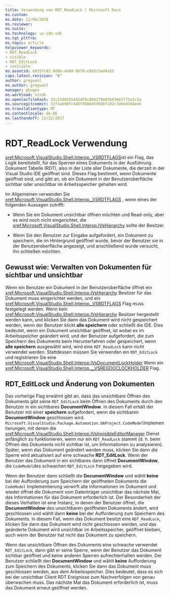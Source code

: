 ```yaml
---
title: Verwendung von RDT_ReadLock | Microsoft Docs
ms.custom: 
ms.date: 11/04/2016
ms.reviewer: 
ms.suite: 
ms.technology: vs-ide-sdk
ms.tgt_pltfrm: 
ms.topic: article
helpviewer_keywords:
- RDT_ReadLock
- visible
- RDT_EditLock
- invisible
ms.assetid: b935fc82-9d6b-4a8d-9b70-e9a5c5ad4a55
caps.latest.revision: "8"
author: gregvanl
ms.author: gregvanl
manager: ghogen
ms.workload: vssdk
ms.openlocfilehash: 31c13d9255442459c884379e83b619e1f73a1c2a
ms.sourcegitcommit: 32f1a690fc445f9586d53698fc82c7debd784eeb
ms.translationtype: MT
ms.contentlocale: de-DE
ms.lasthandoff: 12/22/2017
---
```

# <a name="rdtreadlock-usage"></a>RDT_ReadLock Verwendung

<xref:Microsoft.VisualStudio.Shell.Interop._VSRDTFLAGS>ist ein Flag, das Logik bereitstellt, für das Sperren eines Dokuments in der Ausführung Dokument Tabelle (RDT), also in der Liste aller Dokumente, die derzeit in der Visual Studio IDE geöffnet sind. Dieses Flag bestimmt, wenn Dokumente geöffnet sind, und gibt an, ob ein Dokument in der Benutzeroberfläche sichtbar oder unsichtbar im Arbeitsspeicher gehalten wird.

Im Allgemeinen verwenden Sie <xref:Microsoft.VisualStudio.Shell.Interop._VSRDTFLAGS> , wenn eines der folgenden Aussagen zutrifft:

- Wenn Sie ein Dokument unsichtbar öffnen möchten und Read-only, aber es wird noch nicht eingerichtet, die <xref:Microsoft.VisualStudio.Shell.Interop.IVsHierarchy> sollte der Besitzer.

- Wenn Sie den Benutzer zur Eingabe aufgefordert, ein Dokument zu speichern, die im Hintergrund geöffnet wurde, bevor der Benutzer sie in der Benutzeroberfläche angezeigt, und anschließend wurde versucht, ihn schließen möchten.

## <a name="how-to-manage-visible-and-invisible-documents"></a>Gewusst wie: Verwalten von Dokumenten für sichtbar und unsichtbar

Wenn ein Benutzer ein Dokument in der Benutzeroberfläche öffnet ein <xref:Microsoft.VisualStudio.Shell.Interop.IVsHierarchy> Besitzer für das Dokument muss eingerichtet werden, und ein <xref:Microsoft.VisualStudio.Shell.Interop._VSRDTFLAGS> Flag muss festgelegt werden. Wenn kein <xref:Microsoft.VisualStudio.Shell.Interop.IVsHierarchy> Besitzer hergestellt werden kann, und klicken Sie dann das Dokument wird nicht gespeichert werden, wenn der Benutzer klickt **alle speichern** oder schließt die IDE. Dies bedeutet, wenn ein Dokument unsichtbar geöffnet, ist wobei es im Arbeitsspeicher geändert wird, und der Benutzer aufgefordert, die zum Speichern des Dokuments beim Herunterfahren oder gespeichert, wenn **alle speichern** ausgewählt wird, wird eine `RDT_ReadLock` kann nicht verwendet werden. Stattdessen müssen Sie verwenden ein `RDT_EditLock` und registrieren Sie eine <xref:Microsoft.VisualStudio.Shell.Interop.IVsDocumentLockHolder> Wenn ein <xref:Microsoft.VisualStudio.Shell.Interop.__VSREGDOCLOCKHOLDER> Flag.

## <a name="rdteditlock-and-document-modification"></a>RDT_EditLock und Änderung von Dokumenten

Das vorherige Flag erwähnt gibt an, dass das unsichtbare Öffnen des Dokuments gibt seine `RDT_EditLock` beim Öffnen des Dokuments durch den Benutzer in ein sichtbares **DocumentWindow**. In diesem Fall erhält der Benutzer mit einer **speichern** aufgefordert, wenn die sichtbaren **DocumentWindow** geschlossen wird. `Microsoft.VisualStudio.Package.Automation.OAProject.CodeModel`Implementierungen, mit denen die <xref:Microsoft.VisualStudio.Shell.Interop.IVsInvisibleEditorManager> Dienst anfänglich zu funktionieren, wenn nur ein `RDT_ReadLock` stammt (d. h. beim Öffnen des Dokuments nicht sichtbar ist, um Informationen zu analysieren). Später, wenn das Dokument geändert werden muss, klicken Sie dann die Sperre wird aktualisiert auf eine schwache **RDT_EditLock**. Wenn der Benutzer das Dokument in ein sichtbares dann öffnet **DocumentWindow**, die `CodeModel`des schwachen `RDT_EditLock` freigegeben wird.

Wenn der Benutzer dann schließt die **DocumentWindow** und wählt **keine** bei der Aufforderung zum Speichern der geöffneten Dokuments die `CodeModel` Implementierung verwirft alle Informationen im Dokument und wieder öffnet die Dokument vom Datenträger unsichtbar das nächste Mal, das Informationen für das Dokument erforderlich ist. Der Besonderheit der dieses Verhalten ist eine Instanz, in denen der Benutzer öffnet, die **DocumentWindow** des unsichtbaren geöffneten Dokuments ändert, wird geschlossen und wählt dann **keine** bei der Aufforderung zum Speichern des Dokuments. In diesem Fall, wenn das Dokument besitzt eine `RDT_ReadLock`, klicken Sie dann das Dokument wird nicht geschlossen werden, und das geänderte Dokument wird unsichtbar im Arbeitsspeicher, geöffnet bleiben, auch wenn der Benutzer hat nicht das Dokument zu speichern.

Wenn das unsichtbare Öffnen des Dokuments eine schwache verwendet `RDT_EditLock`, dann gibt er seine Sperre, wenn der Benutzer das Dokument sichtbar geöffnet und keine anderen Sperren aufrechterhalten werden. Der Benutzer schließt den **DocumentWindow** und wählt **keine** Aufforderung zum Speichern des Dokuments, klicken Sie dann das Dokument muss geschlossen werden, aus dem Arbeitsspeicher. Dies bedeutet, dass es sich bei der unsichtbar Client RDT Ereignisse zum Nachverfolgen von genau überwachen muss. Das nächste Mal das Dokument erforderlich ist, muss das Dokument erneut geöffnet werden.